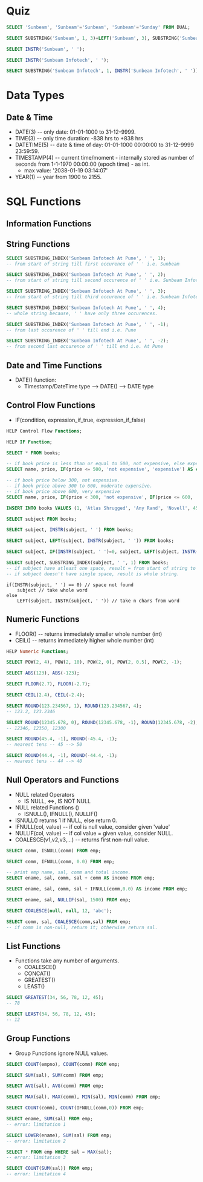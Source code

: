 # Quiz

```SQL
SELECT 'Sunbeam', 'Sunbeam'='Sunbeam', 'Sunbeam'='Sunday' FROM DUAL;

SELECT SUBSTRING('Sunbeam', 1, 3)=LEFT('Sunbeam', 3), SUBSTRING('Sunbeam', -2)=RIGHT('Sunbeam', 2);

SELECT INSTR('Sunbeam', ' ');

SELECT INSTR('Sunbeam Infotech', ' ');

SELECT SUBSTRING('Sunbeam Infotech', 1, INSTR('Sunbeam Infotech', ' '));
```

# Data Types

## Date & Time
* DATE(3) -- only date: 01-01-1000 to 31-12-9999.
* TIME(3) -- only time duration: -838 hrs to +838 hrs 
* DATETIME(5) -- date & time of day: 01-01-1000 00:00:00 to 31-12-9999 23:59:59.
* TIMESTAMP(4) -- current time/moment - internally stored as number of seconds from 1-1-1970 00:00:00 (epoch time) - as int.
	- max value: '2038-01-19 03:14:07'
* YEAR(1) -- year from 1900 to 2155.

# SQL Functions

## Information Functions

## String Functions

```SQL
SELECT SUBSTRING_INDEX('Sunbeam Infotech At Pune', ' ', 1);
-- from start of string till first occurence of ' ' i.e. Sunbeam

SELECT SUBSTRING_INDEX('Sunbeam Infotech At Pune', ' ', 2);
-- from start of string till second occurence of ' ' i.e. Sunbeam Infotech

SELECT SUBSTRING_INDEX('Sunbeam Infotech At Pune', ' ', 3);
-- from start of string till third occurence of ' ' i.e. Sunbeam Infotech At

SELECT SUBSTRING_INDEX('Sunbeam Infotech At Pune', ' ', 4);
-- whole string because, ' ' have only three occurences.

SELECT SUBSTRING_INDEX('Sunbeam Infotech At Pune', ' ', -1);
-- from last occurence of ' ' till end i.e. Pune

SELECT SUBSTRING_INDEX('Sunbeam Infotech At Pune', ' ', -2);
-- from second last occurence of ' ' till end i.e. At Pune
```

## Date and Time Functions
* DATE() function:
	* Timestamp/DateTime type --> DATE() --> DATE type

## Control Flow Functions
* IF(condition, expression_if_true, expression_if_false)

```SQL
HELP Control Flow Functions;

HELP IF Function;

SELECT * FROM books;

-- if book price is less than or equal to 500, not expensive, else expensive.
SELECT name, price, IF(price <= 500, 'not expensive', 'expensive') AS category FROM books;

-- if book price below 300, not expensive.
-- if book price above 300 to 600, moderate expensive.
-- if book price above 600, very expensive
SELECT name, price, IF(price < 300, 'not expensive', IF(price <= 600, 'moderate expensive',  'very expensive') ) AS category FROM books;

INSERT INTO books VALUES (1, 'Atlas Shrugged', 'Any Rand', 'Novell', 452.45);

SELECT subject FROM books;

SELECT subject, INSTR(subject, ' ') FROM books;

SELECT subject, LEFT(subject, INSTR(subject, ' ')) FROM books;

SELECT subject, IF(INSTR(subject, ' ')=0, subject, LEFT(subject, INSTR(subject, ' '))) first_word FROM books;

SELECT subject, SUBSTRING_INDEX(subject, ' ', 1) FROM books;
-- if subject have atleast one space, result = from start of string to that space.
-- if subject doesn't have single space, result is whole string.
```

```
if(INSTR(subject, ' ') == 0) // space not found
	subject // take whole word
else
	LEFT(subject, INSTR(subject, ' ')) // take n chars from word
```

## Numeric Functions
* FLOOR() -- returns immediately smaller whole number (int)
* CEIL() -- returns immediately higher whole number (int)

```SQL
HELP Numeric Functions;

SELECT POW(2, 4), POW(2, 10), POW(2, 0), POW(2, 0.5), POW(2, -1);

SELECT ABS(123), ABS(-123);

SELECT FLOOR(2.7), FLOOR(-2.7);

SELECT CEIL(2.4), CEIL(-2.4);

SELECT ROUND(123.234567, 1), ROUND(123.234567, 4); 
-- 123.2, 123.2346

SELECT ROUND(12345.678, 0), ROUND(12345.678, -1), ROUND(12345.678, -2); 
-- 12346, 12350, 12300

SELECT ROUND(45.4, -1), ROUND(-45.4, -1);
-- nearest tens -- 45 --> 50

SELECT ROUND(44.4, -1), ROUND(-44.4, -1);
-- nearest tens -- 44 --> 40
```

## Null Operators and Functions
* NULL related Operators
	* IS NULL, <=>, IS NOT NULL
* NULL related Functions ()
	* ISNULL(), IFNULL(), NULLIF()
* ISNULL() returns 1 if NULL, else return 0.
* IFNULL(col, value) -- if col is null value, consider given 'value'
* NULLIF(col, value) -- if col value = given value, consider NULL.
* COALESCE(v1,v2,v3,...) -- returns first non-null value.

```SQL
SELECT comm, ISNULL(comm) FROM emp;

SELECT comm, IFNULL(comm, 0.0) FROM emp;

-- print emp name, sal, comm and total income.
SELECT ename, sal, comm, sal + comm AS income FROM emp;

SELECT ename, sal, comm, sal + IFNULL(comm,0.0) AS income FROM emp;

SELECT ename, sal, NULLIF(sal, 1500) FROM emp;

SELECT COALESCE(null, null, 12, 'abc');

SELECT comm, sal, COALESCE(comm,sal) FROM emp;
-- if comm is non-null, return it; otherwise return sal.
```

## List Functions
* Functions take any number of arguments.
	* COALESCE()
	* CONCAT()
	* GREATEST()
	* LEAST()

```SQL
SELECT GREATEST(34, 56, 78, 12, 45);
-- 78

SELECT LEAST(34, 56, 78, 12, 45);
-- 12
```

## Group Functions
* Group Functions ignore NULL values.

```SQL
SELECT COUNT(empno), COUNT(comm) FROM emp;

SELECT SUM(sal), SUM(comm) FROM emp;

SELECT AVG(sal), AVG(comm) FROM emp;

SELECT MAX(sal), MAX(comm), MIN(sal), MIN(comm) FROM emp;

SELECT COUNT(comm), COUNT(IFNULL(comm,0)) FROM emp;
```

```SQL
SELECT ename, SUM(sal) FROM emp;
-- error: limitation 1

SELECT LOWER(ename), SUM(sal) FROM emp;
-- error: limitation 2

SELECT * FROM emp WHERE sal = MAX(sal);
-- error: limitation 3

SELECT COUNT(SUM(sal)) FROM emp;
-- error: limitation 4
```





















